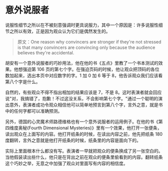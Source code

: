 # 意外说服者

说服性细节之所以在不被刻意强调时更具说服力，其中一个原因是：许多说服性细节之所以有效，正是因为观众认为它们是偶然发生的。
>原文：One reason why convincers are stronger if they're not stressed is that many convincers are convincing only because the audience believes they're accidental.

胡安有一个意外说服者的巧妙用法，他在他的书《五点》里教了一个书本测试的效果。他想强迫第 106 页的第七个字。在强迫页码的时候，他让观众把顶码的各位数加起来，选出本页中对应数字的字。1 加 0 加 6 等于 8，他告诉观众我们应该看第八个字是什么。

自然的，有些观众不得不指出相加的结果应该是 7，不是 8。这时表演者就会回应说"对，我搞错了，抱歉！不过这没关系，不会影响第七个字。"通过一个聪明的演出意外，表演者成功令观众相信他可以简单地预言到第八个字，言外之意，就是书中的任何字都可以准确预测。

另外，德国的心灵魔术师路德维格也有一个意外说服者的运用例子。在他的书《第四维度奥秘(Fourth Dimensional Mysteries)》里有一个效果，他打开一张便条，读出观众在上面写的内容。他打开纸条的时候，在读出内容之前，他先把纸条 180 度翻转，言外之意就是他打开纸条的时候，纸条里的内容是面向下的。

实际上里面根本什么都没有写。表演者一早就把观众的便条换成了另一张空白的。当他假装读出些什么，他只是在背出之前在观众的便条里偷看到的内容。翻转纸条这个巧妙之举，无意之中加强了观众对里面写有内容的相信度。